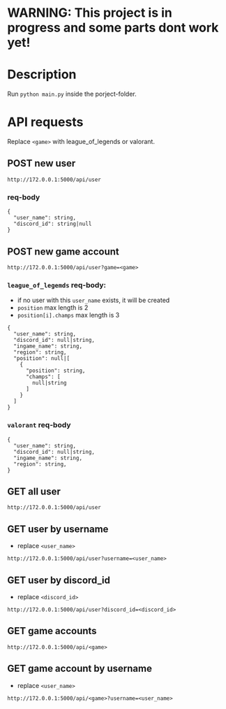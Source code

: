 # WARNING: This project is in progress and some parts dont work yet!
# Description
Run `python main.py` inside the porject-folder.
# API requests
Replace `<game>` with league_of_legends or valorant.
## POST new user
```
http://172.0.0.1:5000/api/user
```
### req-body
```
{
  "user_name": string,
  "discord_id": string|null
}
```
## POST new game account
```
http://172.0.0.1:5000/api/user?game=<game>
```
### `league_of_legemds` req-body:
- if no user with this `user_name` exists, it will be created
- `position` max length is 2
- `position[i].champs` max length is 3
```
{
  "user_name": string,
  "discord_id": null|string,
  "ingame_name": string,
  "region": string,
  "position": null|[
    {
      "position": string,
      "champs": [
        null|string
      ]
    }
  ]
}
```
### `valorant` req-body
```
{
  "user_name": string,
  "discord_id": null|string,
  "ingame_name": string,
  "region": string,
}
```
## GET all user
```
http://172.0.0.1:5000/api/user
```
## GET user by username
- replace `<user_name>`
```
http://172.0.0.1:5000/api/user?username=<user_name>
```
## GET user by discord_id
- replace `<discord_id>`
```
http://172.0.0.1:5000/api/user?discord_id=<discord_id>
```
## GET game accounts
```
http://172.0.0.1:5000/api/<game>
```
## GET game account by username
- replace `<user_name>`
```
http://172.0.0.1:5000/api/<game>?username=<user_name>
```